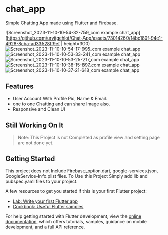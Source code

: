 # chat_app

Simple Chatting App made using Flutter and Firebase.

![Screenshot_2023-11-10-10-54-32-759_com example chat_app](https://github.com/urvitgehlot/Chat-App/assets/73014260/14bc180f-94e1-4928-8cba-ad33528ff9ef | height=300)
![Screenshot_2023-11-10-10-54-17-995_com example chat_app](https://github.com/urvitgehlot/Chat-App/assets/73014260/a99d002c-6a1f-4038-85f7-f2930fd3a5c8)
![Screenshot_2023-11-10-10-53-33-241_com example chat_app](https://github.com/urvitgehlot/Chat-App/assets/73014260/0a9d8e11-9584-4fcd-853d-36f8054dc64c)
![Screenshot_2023-11-10-10-53-25-217_com example chat_app](https://github.com/urvitgehlot/Chat-App/assets/73014260/af83c343-a240-4bc4-9808-b9afed180601)
![Screenshot_2023-11-10-10-38-15-897_com example chat_app](https://github.com/urvitgehlot/Chat-App/assets/73014260/871e46c8-1c19-456b-9545-05ba23a7fbcf)
![Screenshot_2023-11-10-10-37-21-618_com example chat_app](https://github.com/urvitgehlot/Chat-App/assets/73014260/ce749641-71f0-4613-b076-4ee54691e54d)


## Features
+ User Account With Profile Pic, Name & Email.
+ one to one Chatting and can share Image also.
+ Responsive and Clean UI

## Still Working On It
> Note: This Project is not Completed as profile view and setting page are not done yet.

## Getting Started

This project does not Include Firebase_option.dart, google-services.json, GoogleService-Info.plist files.
To Use this Project Simply add lib and pubspec.yaml files to your project. 



A few resources to get you started if this is your first Flutter project:

- [Lab: Write your first Flutter app](https://docs.flutter.dev/get-started/codelab)
- [Cookbook: Useful Flutter samples](https://docs.flutter.dev/cookbook)

For help getting started with Flutter development, view the
[online documentation](https://docs.flutter.dev/), which offers tutorials,
samples, guidance on mobile development, and a full API reference.
